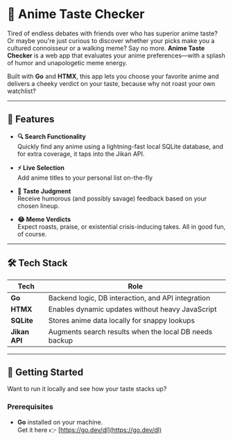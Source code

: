
# 🐸 Anime Taste Checker

Tired of endless debates with friends over who has superior anime taste? Or maybe you're just curious to discover whether your picks make you a cultured connoisseur or a walking meme? Say no more. **Anime Taste Checker** is a web app that evaluates your anime preferences—with a splash of humor and unapologetic meme energy.

Built with **Go** and **HTMX**, this app lets you choose your favorite anime and delivers a cheeky verdict on your taste, because why not roast your own watchlist?

---

## 🚀 Features

- **🔍 Search Functionality**  
  Quickly find any anime using a lightning-fast local SQLite database, and for extra coverage, it taps into the Jikan API.

- **⚡ Live Selection**  
  Add anime titles to your personal list on-the-fly

- **🧠 Taste Judgment**  
  Receive humorous (and possibly savage) feedback based on your chosen lineup.

- **😂 Meme Verdicts**  
  Expect roasts, praise, or existential crisis-inducing takes. All in good fun, of course.

---

## 🛠️ Tech Stack

| Tech        | Role                                                             |
|-------------|------------------------------------------------------------------|
| **Go**      | Backend logic, DB interaction, and API integration               |
| **HTMX**    | Enables dynamic updates without heavy JavaScript                 |
| **SQLite**  | Stores anime data locally for snappy lookups                     |
| **Jikan API** | Augments search results when the local DB needs backup         |

---

## 🏁 Getting Started

Want to run it locally and see how your taste stacks up?

### Prerequisites

- **Go** installed on your machine.  
  Get it here 👉 [https://go.dev/dl](https://go.dev/dl)
